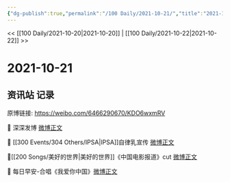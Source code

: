 ```yaml
---
{"dg-publish":true,"permalink":"/100 Daily/2021-10-21/","title":"2021-10-21","created":"2023-04-10T15:23:23.688+08:00","updated":"2023-04-10T15:24:09.881+08:00"}
---
```



<< [[100 Daily/2021-10-20\|2021-10-20]] | [[100 Daily/2021-10-22\|2021-10-22]] >>

# 2021-10-21

## 资讯站 记录

原博链接: https://weibo.com/6466290670/KDO6wxmRV

🌟 深深发博 [微博正文](https://m.weibo.cn/6466290670/4694758549883476)

🌟 [[300 Events/304 Others/IPSA\|IPSA]]自律乳宣传 [微博正文](https://m.weibo.cn/6466290670/4694677893417661)

🌟[[200 Songs/美好的世界\|美好的世界]]《中国电影报道》cut [微博正文](https://m.weibo.cn/6466290670/4694841315035043)

🌟 每日早安-合唱《我爱你中国》[微博正文](https://m.weibo.cn/6466290670/4694656132317472)
